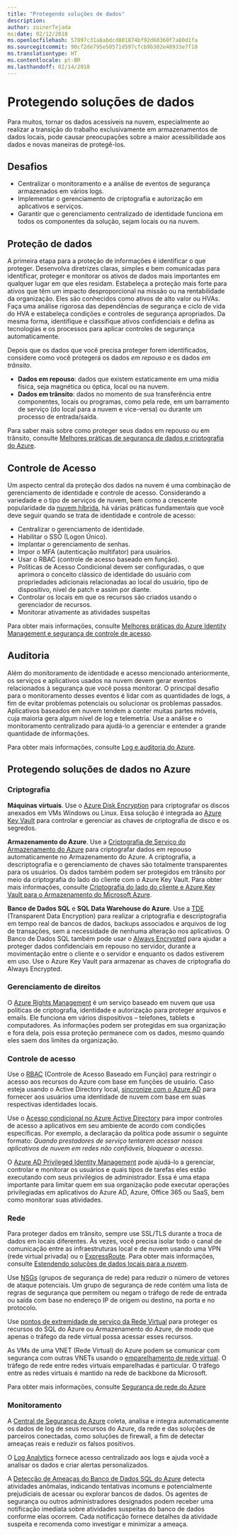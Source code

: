 ```yaml
---
title: "Protegendo soluções de dados"
description: 
author: zoinerTejada
ms:date: 02/12/2018
ms.openlocfilehash: 57897c31a8abdcd801874bf92d60360f7a80d1fa
ms.sourcegitcommit: 90cf2de795e50571d597cfcb9b302e48933e7f18
ms.translationtype: HT
ms.contentlocale: pt-BR
ms.lasthandoff: 02/14/2018
---
```

# <a name="securing-data-solutions"></a>Protegendo soluções de dados

Para muitos, tornar os dados acessíveis na nuvem, especialmente ao realizar a transição do trabalho exclusivamente em armazenamentos de dados locais, pode causar preocupações sobre a maior acessibilidade aos dados e novas maneiras de protegê-los.

## <a name="challenges"></a>Desafios

* Centralizar o monitoramento e a análise de eventos de segurança armazenados em vários logs.
* Implementar o gerenciamento de criptografia e autorização em aplicativos e serviços.
* Garantir que o gerenciamento centralizado de identidade funciona em todos os componentes da solução, sejam locais ou na nuvem.

## <a name="data-protection"></a>Proteção de dados

A primeira etapa para a proteção de informações é identificar o que proteger. Desenvolva diretrizes claras, simples e bem comunicadas para identificar, proteger e monitorar os ativos de dados mais importantes em qualquer lugar em que eles residam. Estabeleça a proteção mais forte para ativos que têm um impacto desproporcional na missão ou na rentabilidade da organização. Eles são conhecidos como ativos de alto valor ou HVAs. Faça uma análise rigorosa das dependências de segurança e ciclo de vida do HVA e estabeleça condições e controles de segurança apropriados. Da mesma forma, identifique e classifique ativos confidenciais e defina as tecnologias e os processos para aplicar controles de segurança automaticamente.

Depois que os dados que você precisa proteger forem identificados, considere como você protegerá os dados *em repouso* e os dados *em trânsito*.

* **Dados em repouso**: dados que existem estaticamente em uma mídia física, seja magnética ou óptica, local ou na nuvem.
* **Dados em trânsito**: dados no momento de sua transferência entre componentes, locais ou programas, como pela rede, em um barramento de serviço (do local para a nuvem e vice-versa) ou durante um processo de entrada/saída.

Para saber mais sobre como proteger seus dados em repouso ou em trânsito, consulte [Melhores práticas de segurança de dados e criptografia do Azure](/azure/security/azure-security-data-encryption-best-practices).

## <a name="access-control"></a>Controle de Acesso

Um aspecto central da proteção dos dados na nuvem é uma combinação de gerenciamento de identidade e controle de acesso. Considerando a variedade e o tipo de serviços de nuvem, bem como a crescente popularidade da [nuvem híbrida](../scenarios/hybrid-on-premises-and-cloud.md), há várias práticas fundamentais que você deve seguir quando se trata de identidade e controle de acesso:

* Centralizar o gerenciamento de identidade.
* Habilitar o SSO (Logon Único).
* Implantar o gerenciamento de senhas.
* Impor o MFA (autenticação multifator) para usuários.
* Usar o RBAC (controle de acesso baseado em função).
* Políticas de Acesso Condicional devem ser configuradas, o que aprimora o conceito clássico de identidade do usuário com propriedades adicionais relacionadas ao local do usuário, tipo de dispositivo, nível de patch e assim por diante.
* Controlar os locais em que os recursos são criados usando o gerenciador de recursos.
* Monitorar ativamente as atividades suspeitas

Para obter mais informações, consulte [Melhores práticas do Azure Identity Management e segurança de controle de acesso](/azure/security/azure-security-identity-management-best-practices).

## <a name="auditing"></a>Auditoria

Além do monitoramento de identidade e acesso mencionado anteriormente, os serviços e aplicativos usados na nuvem devem gerar eventos relacionados à segurança que você possa monitorar. O principal desafio para o monitoramento desses eventos é lidar com as quantidades de logs, a fim de evitar problemas potenciais ou solucionar os problemas passados. Aplicativos baseados em nuvem tendem a conter muitas partes móveis, cuja maioria gera algum nível de log e telemetria. Use a análise e o monitoramento centralizado para ajudá-lo a gerenciar e entender a grande quantidade de informações.

Para obter mais informações, consulte [Log e auditoria do Azure](/azure/security/azure-log-audit).



## <a name="securing-data-solutions-in-azure"></a>Protegendo soluções de dados no Azure

### <a name="encryption"></a>Criptografia

**Máquinas virtuais**. Use o [Azure Disk Encryption](/azure/security/azure-security-disk-encryption) para criptografar os discos anexados em VMs Windows ou Linux. Essa solução é integrada ao [Azure Key Vault](/azure/key-vault/) para controlar e gerenciar as chaves de criptografia de disco e os segredos. 

**Armazenamento do Azure**. Use a [Criptografia de Serviço do Armazenamento do Azure](/azure/storage/common/storage-service-encryption) para criptografar dados em repouso automaticamente no Armazenamento do Azure. A criptografia, a descriptografia e o gerenciamento de chaves são totalmente transparentes para os usuários. Os dados também podem ser protegidos em trânsito por meio da criptografia do lado do cliente com o Azure Key Vault. Para obter mais informações, consulte [Criptografia do lado do cliente e Azure Key Vault para o Armazenamento do Microsoft Azure](/azure/storage/common/storage-client-side-encryption).

**Banco de Dados SQL** e **SQL Data Warehouse do Azure**. Use a [TDE](/sql/relational-databases/security/encryption/transparent-data-encryption-azure-sql) (Transparent Data Encryption) para realizar a criptografia e descriptografia em tempo real de bancos de dados, backups associados e arquivos de log de transações, sem a necessidade de nenhuma alteração nos aplicativos. O Banco de Dados SQL também pode usar o [Always Encrypted](/azure/sql-database/sql-database-always-encrypted-azure-key-vault) para ajudar a proteger dados confidenciais em repouso no servidor, durante a movimentação entre o cliente e o servidor e enquanto os dados estiverem em uso. Use o Azure Key Vault para armazenar as chaves de criptografia do Always Encrypted. 

### <a name="rights-management"></a>Gerenciamento de direitos

O [Azure Rights Management](/information-protection/understand-explore/what-is-azure-rms) é um serviço baseado em nuvem que usa políticas de criptografia, identidade e autorização para proteger arquivos e emails. Ele funciona em vários dispositivos – telefones, tablets e computadores. As informações podem ser protegidas em sua organização e fora dela, pois essa proteção permanece com os dados, mesmo quando eles saem dos limites da organização.

### <a name="access-control"></a>Controle de acesso

Use o [RBAC](/azure/active-directory/role-based-access-control-what-is) (Controle de Acesso Baseado em Função) para restringir o acesso aos recursos do Azure com base em funções de usuário. Caso esteja usando o Active Directory local, [sincronize com o Azure AD](/azure/active-directory/active-directory-hybrid-identity-design-considerations-directory-sync-requirements) para fornecer aos usuários uma identidade de nuvem com base em suas respectivas identidades locais.

Use o [Acesso condicional no Azure Active Directory](/azure/active-directory/active-directory-conditional-access-azure-portal) para impor controles de acesso a aplicativos em seu ambiente de acordo com condições específicas. Por exemplo, a declaração da política pode assumir o seguinte formato: _Quando prestadores de serviço tentarem acessar nossos aplicativos de nuvem em redes não confiáveis, bloquear o acesso_. 

O [Azure AD Privileged Identity Management](/azure/active-directory/active-directory-privileged-identity-management-configure) pode ajudá-lo a gerenciar, controlar e monitorar os usuários e quais tipos de tarefas eles estão executando com seus privilégios de administrador. Essa é uma etapa importante para limitar quem em sua organização pode executar operações privilegiadas em aplicativos do Azure AD, Azure, Office 365 ou SaaS, bem como monitorar suas atividades.

### <a name="network"></a>Rede

Para proteger dados em trânsito, sempre use SSL/TLS durante a troca de dados em locais diferentes. Às vezes, você precisa isolar todo o canal de comunicação entre as infraestruturas local e de nuvem usando uma VPN (rede virtual privada) ou o [ExpressRoute](/azure/expressroute/). Para obter mais informações, consulte [Estendendo soluções de dados locais para a nuvem](../scenarios/hybrid-on-premises-and-cloud.md).

Use [NSGs](/azure/virtual-network/virtual-networks-nsg) (grupos de segurança de rede) para reduzir o número de vetores de ataque potenciais. Um grupo de segurança de rede contém uma lista de regras de segurança que permitem ou negam o tráfego de rede de entrada ou saída com base no endereço IP de origem ou destino, na porta e no protocolo. 

Use [pontos de extremidade de serviço da Rede Virtual](/azure/virtual-network/virtual-network-service-endpoints-overview) para proteger os recursos do SQL do Azure ou Armazenamento do Azure, de modo que apenas o tráfego da rede virtual possa acessar esses recursos.

As VMs de uma VNET (Rede Virtual) do Azure podem se comunicar com segurança com outras VNETs usando o [emparelhamento de rede virtual](/azure/virtual-network/virtual-network-peering-overview). O tráfego de rede entre redes virtuais emparelhadas é particular. O tráfego entre as redes virtuais é mantido na rede de backbone da Microsoft.

Para obter mais informações, consulte [Segurança de rede do Azure](/azure/security/azure-network-security)

### <a name="monitoring"></a>Monitoramento

A [Central de Segurança do Azure](/azure/security-center/security-center-intro) coleta, analisa e integra automaticamente os dados de log de seus recursos do Azure, da rede e das soluções de parceiros conectadas, como soluções de firewall, a fim de detectar ameaças reais e reduzir os falsos positivos. 

O [Log Analytics](/azure/log-analytics/log-analytics-overview) fornece acesso centralizado aos logs e ajuda você a analisar os dados e criar alertas personalizados.

A [Detecção de Ameaças do Banco de Dados SQL do Azure](/azure/sql-database/sql-database-threat-detection) detecta atividades anômalas, indicando tentativas incomuns e potencialmente prejudiciais de acessar ou explorar bancos de dados. Os agentes de segurança ou outros administradores designados podem receber uma notificação imediata sobre atividades suspeitas do banco de dados conforme elas ocorrem. Cada notificação fornece detalhes da atividade suspeita e recomenda como investigar e minimizar a ameaça.



